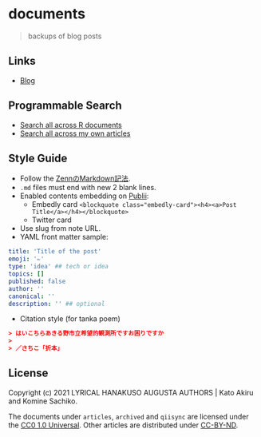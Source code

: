 # documents

> backups of blog posts

## Links

- [Blog](https://lyrikuso.netlify.app/)

## Programmable Search

- [Search all across R documents](https://paithiov909.github.io/documents/html/search-r-books.html)
- [Search all across my own articles](https://paithiov909.github.io/documents/html/search-articles.html)

## Style Guide

- Follow the [ZennのMarkdown記法](https://zenn.dev/zenn/articles/markdown-guide).
- `.md` files must end with new 2 blank lines.
- Enabled contents embedding on [Publii](https://getpublii.com/):
  - Embedly card `<blockquote class="embedly-card"><h4><a>Post Title</a></h4></blockquote>`
  - Twitter card
- Use slug from note URL.
- YAML front matter sample:

``` yaml
title: 'Title of the post'
emoji: '✏️'
type: 'idea' ## tech or idea
topics: []
published: false
author: ''
canonical: ''
description: '' ## optional
```

- Citation style (for tanka poem)

``` json
> はいこちらあきる野市立希望的観測所ですお困りですか
> 
> ／さちこ「折本」
```

## License

Copyright \(c\) 2021 LYRICAL HANAKUSO AUGUSTA AUTHORS | Kato Akiru and Komine Sachiko.

The documents under `articles`, `archived` and `qiisync` are licensed under the [CC0 1.0 Universal](https://creativecommons.org/publicdomain/zero/1.0/deed.ja).
Other articles are distributed under [CC-BY-ND](https://creativecommons.org/licenses/by-nd/4.0/deed.ja).

